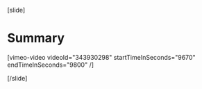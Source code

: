 [slide]
# Summary

[vimeo-video videoId="343930298" startTimeInSeconds="9670" endTimeInSeconds="9800" /]

[/slide]